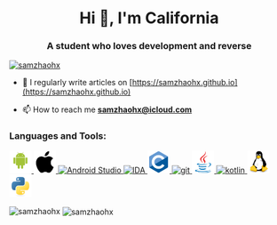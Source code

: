 <h1 align="center">Hi 👋, I'm California</h1>
<h3 align="center">A student who loves development and reverse</h3>



<p align="left"> <a href="https://github.com/ryo-ma/github-profile-trophy"><img src="https://github-profile-trophy.vercel.app/?username=samzhaohx" alt="samzhaohx" /></a> </p>



- 📝 I regularly write articles on [https://samzhaohx.github.io](https://samzhaohx.github.io)

- 📫 How to reach me **samzhaohx@icloud.com**

  



<h3 align="left">Languages and Tools:</h3>
<p align="left"> <a href="https://developer.android.com" target="_blank" rel="noreferrer"> <img src="https://raw.githubusercontent.com/devicons/devicon/master/icons/android/android-original-wordmark.svg" alt="android" width="40" height="40"/> </a> <a href="https://developer.apple.com/" target="_blank" rel="noreferrer">
    <img src="https://github.com/devicons/devicon/blob/master/icons/apple/apple-original.svg" alt="Apple" width="40" height="40"/> 

  <a href="https://developer.android.google.cn/studio?hl=zh-cn" target="_blank" rel="noreferrer">
    <img src="https://raw.githubusercontent.com/Samzhaohx/Samzhaohx/main/studio.ico" alt="Android Studio" width="40" height="40"/>
</a>
<a href="https://hex-rays.com/ida-pro" target="_blank" rel="noreferrer">
    <img src="https://raw.githubusercontent.com/Samzhaohx/Samzhaohx/main/ida.ico" alt="IDA" width="40" height="40"/>
</a>
</a> <a href="https://www.cprogramming.com/" target="_blank" rel="noreferrer"> <img src="https://raw.githubusercontent.com/devicons/devicon/master/icons/c/c-original.svg" alt="c" width="40" height="40"/> </a> <a href="https://git-scm.com/" target="_blank" rel="noreferrer"> <img src="https://www.vectorlogo.zone/logos/git-scm/git-scm-icon.svg" alt="git" width="40" height="40"/> </a> <a href="https://www.java.com" target="_blank" rel="noreferrer"> <img src="https://raw.githubusercontent.com/devicons/devicon/master/icons/java/java-original.svg" alt="java" width="40" height="40"/> </a> <a href="https://kotlinlang.org" target="_blank" rel="noreferrer"> <img src="https://www.vectorlogo.zone/logos/kotlinlang/kotlinlang-icon.svg" alt="kotlin" width="40" height="40"/> </a> <a href="https://www.linux.org/" target="_blank" rel="noreferrer"> <img src="https://raw.githubusercontent.com/devicons/devicon/master/icons/linux/linux-original.svg" alt="linux" width="40" height="40"/> </a> <a href="https://www.python.org" target="_blank" rel="noreferrer"> <img src="https://raw.githubusercontent.com/devicons/devicon/master/icons/python/python-original.svg" alt="python" width="40" height="40"/> </a> </p>


<p><img align="left" src="https://github-readme-stats.vercel.app/api/top-langs?username=samzhaohx&show_icons=true&locale=en&layout=compact" alt="samzhaohx" /></p>

<p>&nbsp;<img align="center" src="https://github-readme-stats.vercel.app/api?username=samzhaohx&show_icons=true&locale=en" alt="samzhaohx" /></p>




